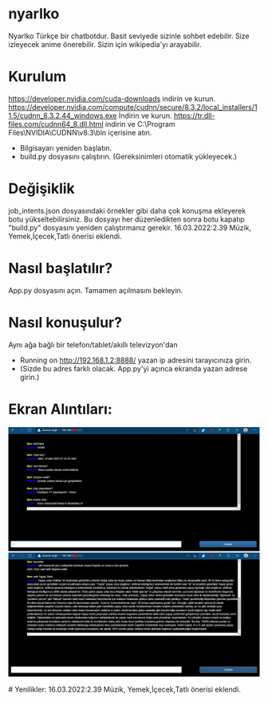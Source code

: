 # nyarlko
Nyarlko Türkçe bir chatbotdur. Basit seviyede sizinle sohbet edebilir. Size izleyecek anime önerebilir. Sizin için wikipedia'yı arayabilir.
# Kurulum
  https://developer.nvidia.com/cuda-downloads indirin ve kurun.
  https://developer.nvidia.com/compute/cudnn/secure/8.3.2/local_installers/11.5/cudnn_8.3.2.44_windows.exe İndirin ve kurun.
  https://tr.dll-files.com/cudnn64_8.dll.html indirin ve C:\Program Files\NVIDIA\CUDNN\v8.3\bin içerisine atın.
  * Bilgisayarı yeniden başlatın.
  * build.py dosyasını çalıştırın. (Gereksinimleri otomatik yükleyecek.)
# Değişiklik
  job_intents.json dosyasındaki örnekler gibi daha çok konuşma ekleyerek botu yükseltebilirsiniz.
  Bu dosyayı her düzenledikten sonra botu kapatıp "build.py" dosyasını yeniden çalıştırmanız gerekir.
  16.03.2022:2.39 Müzik, Yemek,İçecek,Tatlı önerisi eklendi.
# Nasıl başlatılır?
  App.py dosyasını açın. Tamamen açılmasını bekleyin.
# Nasıl konuşulur?
  Aynı ağa bağlı bir telefon/tablet/akıllı televizyon'dan 
  * Running on http://192.168.1.2:8888/ yazan ip adresini tarayıcınıza girin.
  * (Sizde bu adres farklı olacak. App.py'yi açınca ekranda yazan adrese girin.) 
# Ekran Alıntıları:
<p align="center">
  <a href="https://github.com/ny4rlk0/nyarlko-turkce-chatbot/blob/main/1.JPG">
    <img src="1.JPG">
  </a>
    <a href="https://github.com/ny4rlk0/nyarlko-turkce-chatbot/blob/main/2.JPG">
    <img src="2.JPG">
  </a></p>
# Yenilikler:
  16.03.2022:2.39 Müzik, Yemek,İçecek,Tatlı önerisi eklendi.
